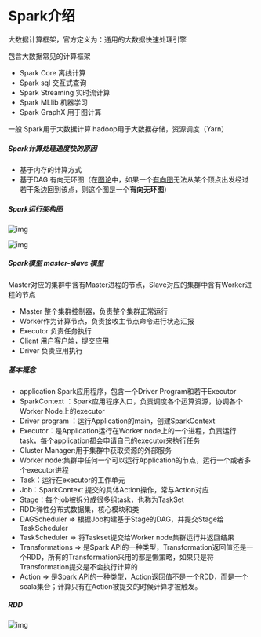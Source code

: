 # Spark介绍

大数据计算框架，官方定义为：通用的大数据快速处理引擎

包含大数据常见的计算框架

* Spark Core 离线计算
* Spark sql 交互式查询
* Spark Streaming 实时流计算
* Spark MLlib 机器学习
* Spark GraphX 用于图计算

一般 Spark用于大数据计算 hadoop用于大数据存储，资源调度（Yarn）

##### Spark计算处理速度快的原因

- 基于内存的计算方式
- 基于DAG 有向无环图（在[图论](https://baike.baidu.com/item/%E5%9B%BE%E8%AE%BA)中，如果一个[有向图](https://baike.baidu.com/item/%E6%9C%89%E5%90%91%E5%9B%BE)无法从某个顶点出发经过若干条边回到该点，则这个图是一个**有向无环图**）



##### Spark运行架构图

![img](https:////blog-10039692.file.myqcloud.com/1493710441713_3905_1493710442164.png)

![img](https:////blog-10039692.file.myqcloud.com/1493710470901_4658_1493710471619.png)

##### Spark模型 master-slave 模型

Master对应的集群中含有Master进程的节点，Slave对应的集群中含有Worker进程的节点

* Master 整个集群控制器，负责整个集群正常运行
* Worker作为计算节点，负责接收主节点命令进行状态汇报
* Executor 负责任务执行
* Client 用户客户端，提交应用
* Driver 负责应用执行

##### 基本概念

* application  Spark应用程序，包含一个Driver Program和若干Executor
* SparkContext ：Spark应用程序入口，负责调度各个运算资源，协调各个Worker Node上的executor
* Driver program ：运行Application的main，创建SparkContext
* Executor：是Application运行在Worker node上的一个进程，负责运行task，每个application都会申请自己的executor来执行任务
* Cluster Manager:用于集群中获取资源的外部服务
* Worker node:集群中任何一个可以运行Application的节点，运行一个或者多个executor进程
* Task：运行在executor的工作单元
* Job：SparkContext 提交的具体Action操作，常与Action对应
* Stage：每个job被拆分成很多组task，也称为TaskSet
* RDD:弹性分布式数据集，核心模块和类
* DAGScheduler => 根据Job构建基于Stage的DAG，并提交Stage给TaskScheduler
* TaskScheduler => 将Taskset提交给Worker node集群运行并返回结果
* Transformations => 是Spark API的一种类型，Transformation返回值还是一个RDD，所有的Transformation采用的都是懒策略，如果只是将Transformation提交是不会执行计算的
* Action => 是Spark API的一种类型，Action返回值不是一个RDD，而是一个scala集合；计算只有在Action被提交的时候计算才被触发。

##### RDD

![img](https:////blog-10039692.file.myqcloud.com/1493710739191_5851_1493710739472.png)